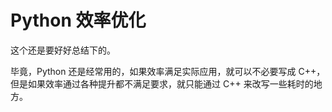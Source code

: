 
# Python 效率优化

这个还是要好好总结下的。

毕竟，Python 还是经常用的，如果效率满足实际应用，就可以不必要写成 C++，但是如果效率通过各种提升都不满足要求，就只能通过 C++ 来改写一些耗时的地方。

